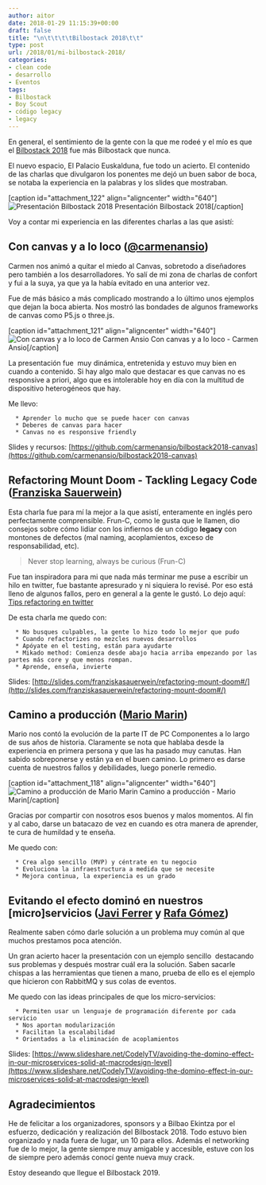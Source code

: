```yaml
---
author: aitor
date: 2018-01-29 11:15:39+00:00
draft: false
title: "\n\t\t\t\tBilbostack 2018\t\t"
type: post
url: /2018/01/mi-bilbostack-2018/
categories:
- clean code
- desarrollo
- Eventos
tags:
- Bilbostack
- Boy Scout
- código legacy
- legacy
---
```



				 

En general, el sentimiento de la gente con la que me rodeé y el mío es que el [Bilbostack 2018](http://bilbostack.com/) fue más Bilbostack que nunca.

El nuevo espacio, El Palacio Euskalduna, fue todo un acierto. El contenido de las charlas que divulgaron los ponentes me dejó un buen sabor de boca, se notaba la experiencia en la palabras y los slides que mostraban.

[caption id="attachment_122" align="aligncenter" width="640"]![Presentación Bilbostack 2018](/images/39950128721_803ce65a70_z.jpg)
Presentación Bilbostack 2018[/caption]

Voy a contar mi experiencia en las diferentes charlas a las que asistí:


## Con canvas y a lo loco ([@carmenansio](https://twitter.com/carmenansio))


Carmen nos animó a quitar el miedo al Canvas, sobretodo a diseñadores pero también a los desarrolladores. Yo salí de mi zona de charlas de confort y fui a la suya, ya que ya la había evitado en una anterior vez.

Fue de más básico a más complicado mostrando a lo último unos ejemplos que dejan la boca abierta. Nos mostró las bondades de algunos frameworks de canvas como P5.js o three.js.

[caption id="attachment_121" align="aligncenter" width="640"]![Con canvas y a lo loco de Carmen Ansio](/images/26119042208_87651e8af8_z.jpg)
Con canvas y a lo loco - Carmen Ansio[/caption]

La presentación fue  muy dinámica, entretenida y estuvo muy bien en cuando a contenido. Si hay algo malo que destacar es que canvas no es responsive a priori, algo que es intolerable hoy en día con la multitud de dispositivo heterogéneos que hay.

Me llevo:



 	  * Aprender lo mucho que se puede hacer con canvas
 	  * Deberes de canvas para hacer
 	  * Canvas no es responsive friendly

Slides y recursos: [https://github.com/carmenansio/bilbostack2018-canvas](https://github.com/carmenansio/bilbostack2018-canvas)


## Refactoring Mount Doom - Tackling Legacy Code ([Franziska Sauerwein](https://twitter.com/Singsalad))


Esta charla fue para mí la mejor a la que asistí, enteramente en inglés pero perfectamente comprensible. Frun-C, como le gusta que le llamen, dio consejos sobre cómo lidiar con los infiernos de un código **legacy** con montones de defectos (mal naming, acoplamientos, exceso de responsabilidad, etc).


<blockquote>Never stop learning, always be curious (Frun-C)</blockquote>


Fue tan inspiradora para mi que nada más terminar me puse a escribir un hilo en twitter, fue bastante apresurado y ni siquiera lo revisé. Por eso está lleno de algunos fallos, pero en general a la gente le gustó. Lo dejo aquí: [Tips refactoring en twitter](https://twitter.com/aitoraznara/status/957216231785889792)

De esta charla me quedo con:



 	  * No busques culpables, la gente lo hizo todo lo mejor que pudo
 	  * Cuando refactorizes no mezcles nuevos desarrollos
 	  * Apóyate en el testing, están para ayudarte
 	  * Mikado method: Comienza desde abajo hacia arriba empezando por las partes más core y que menos rompan.
 	  * Aprende, enseña, invierte



Slides: [http://slides.com/franziskasauerwein/refactoring-mount-doom#/](http://slides.com/franziskasauerwein/refactoring-mount-doom#/)


## Camino a producción ([Mario Marin](https://twitter.com/mariomarin13))


Mario nos contó la evolución de la parte IT de PC Componentes a lo largo de sus años de historia. Claramente se nota que hablaba desde la experiencia en primera persona y que las ha pasado muy canutas. Han sabido sobreponerse y están ya en el buen camino. Lo primero es darse cuenta de nuestros fallos y debilidades, luego ponerle remedio.

[caption id="attachment_118" align="aligncenter" width="640"]![Camino a producción de Mario Marin](/images/28170559979_39ecec371f_z.jpg)
Camino a producción - Mario Marin[/caption]

Gracias por compartir con nosotros esos buenos y malos momentos. Al fin y al cabo, darse un batacazo de vez en cuando es otra manera de aprender, te cura de humildad y te enseña.

Me quedo con:



 	  * Crea algo sencillo (MVP) y céntrate en tu negocio
 	  * Evoluciona la infraestructura a medida que se necesite
 	  * Mejora continua, la experiencia es un grado




## Evitando el efecto dominó en nuestros [micro]servicios ([Javi Ferrer](https://twitter.com/javiercane) y [Rafa Gómez](https://twitter.com/rafaoe))


Realmente saben cómo darle solución a un problema muy común al que muchos prestamos poca atención.

Un gran acierto hacer la presentación con un ejemplo sencillo  destacando sus problemas y después mostrar cuál era la solución. Saben sacarle chispas a las herramientas que tienen a mano, prueba de ello es el ejemplo que hicieron con RabbitMQ y sus colas de eventos.

Me quedo con las ideas principales de que los micro-servicios:



 	  * Permiten usar un lenguaje de programación diferente por cada servicio
 	  * Nos aportan modularización
 	  * Facilitan la escalabilidad
 	  * Orientados a la eliminación de acoplamientos



Slides: [https://www.slideshare.net/CodelyTV/avoiding-the-domino-effect-in-our-microservices-solid-at-macrodesign-level](https://www.slideshare.net/CodelyTV/avoiding-the-domino-effect-in-our-microservices-solid-at-macrodesign-level)


## Agradecimientos


He de felicitar a los organizadores, sponsors y a Bilbao Ekintza por el esfuerzo, dedicación y realización del Bilbostack 2018. Todo estuvo bien organizado y nada fuera de lugar, un 10 para ellos. Además el networking fue de lo mejor, la gente siempre muy amigable y accesible, estuve con los de siempre pero además conocí gente nueva muy crack.

Estoy deseando que llegue el Bilbostack 2019.

		
